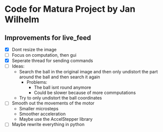 # Code for Matura Project by Jan Wilhelm

## Improvements for live_feed
- [x] Dont resize the image
- [ ] Focus on computation, then gui
- [x] Seperate thread for sending commands
- [ ] Ideas:
    * Search the ball in the original image and then only undistort the part around the ball and then search it again
      * Problems:
        * The ball isnt round anymore
        * Could be slower because of more commputations
    * Try to only undistort the ball coordinates
- [ ] Smooth out the movements of the motor
  * Smaller microsteps
  * Smoother acceleration
  * Maybe use the AccelStepper library
- [ ] Maybe rewrite everything in python
